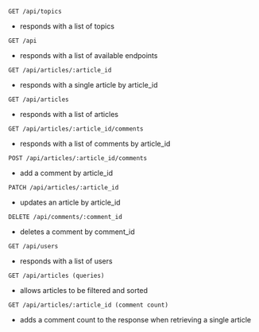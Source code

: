 `GET /api/topics`
- responds with a list of topics

`GET /api`
- responds with a list of available endpoints

`GET /api/articles/:article_id`
- responds with a single article by article_id

`GET /api/articles`
- responds with a list of articles

`GET /api/articles/:article_id/comments`
- responds with a list of comments by article_id

`POST /api/articles/:article_id/comments`
- add a comment by article_id

`PATCH /api/articles/:article_id`
- updates an article by article_id

`DELETE /api/comments/:comment_id`
- deletes a comment by comment_id

`GET /api/users`
- responds with a list of users

`GET /api/articles (queries)`
- allows articles to be filtered and sorted

`GET /api/articles/:article_id (comment count)`
- adds a comment count to the response when retrieving a single article